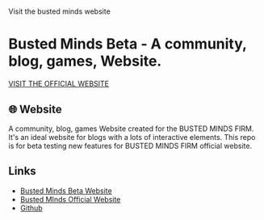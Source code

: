 # 

Visit the busted minds website
#  Busted Minds Beta - A community, blog, games, Website.
   
   [VISIT THE OFFICIAL WEBSITE]( https://busted-minds.github.io)


## 🌐 Website
A community, blog, games Website created for the BUSTED MINDS FIRM. It's an ideal website for blogs with a lots of interactive elements. This repo is for beta testing new features for BUSTED MINDS FIRM official website. 


## Links

*   [Busted Minds Beta Website](https://yasar-arafath.github.io/busted-minds-beta-A-community-blog-games-Website-/)
*   [Busted MInds Official Website](https://busted-minds.github.io)
*   [Github](https://github.com/busted-minds/busted-minds.github.io)
